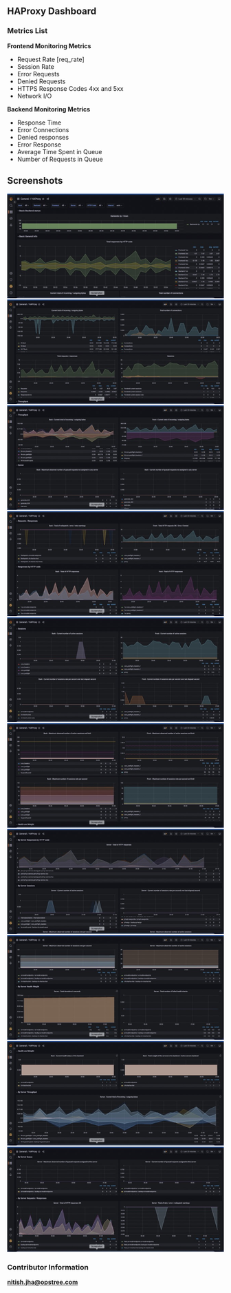 ## HAProxy Dashboard

### Metrics List
**Frontend Monitoring Metrics**
- Request Rate [req_rate]
- Session Rate
- Error Requests
- Denied Requests
- HTTPS Response Codes 4xx and 5xx
- Network I/O

**Backend Monitoring Metrics**
- Response Time
- Error Connections
- Denied responses
- Error Response
- Average Time Spent in Queue
- Number of Requests in Queue

## Screenshots

![Screenshot1](dashboard_images/ha-1-screenshot.jpeg)
![Screenshot2](dashboard_images/ha-2-screenshot.jpeg)
![Screenshot3](dashboard_images/ha-3-screenshot.jpeg)
![Screenshot4](dashboard_images/ha-4-screenshot.jpeg)
![Screenshot5](dashboard_images/ha-5-screenshot.jpeg)
![Screenshot6](dashboard_images/ha-6-screenshot.jpeg)
![Screenshot7](dashboard_images/ha-7-screenshot.jpeg)
![Screenshot8](dashboard_images/ha-8-screenshot.jpeg)
![Screenshot9](dashboard_images/ha-9-screenshot.jpeg)
![Screenshot10](dashboard_images/ha-10-screenshot.jpeg)

### Contributor Information
**nitish.jha@opstree.com**


